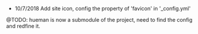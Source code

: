 * 10/7/2018 Add site icon, config the property of 'favicon' in '_config.yml'



@TODO:
hueman is now a submodule of the project, need to find the config and redfine it.
